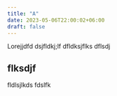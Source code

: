 ```yaml
---
title: "A"
date: 2023-05-06T22:00:02+06:00
draft: false
---
```


Lorejjdfd
dsjfldkj;lf
dfldksjflks
dflsdj

## flksdjf
fldlsjlkds
fdslfk
